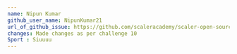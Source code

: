 ```yaml
---
name: Nipun Kumar
github_user_name: NipunKumar21
url_of_github_issue: https://github.com/scaleracademy/scaler-open-source-september-challenge/issues/19 
changes: Made changes as per challenge 10
Sport : Siuuuu
---
```

